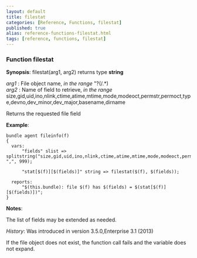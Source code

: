 ```yaml
---
layout: default
title: filestat
categories: [Reference, Functions, filestat]
published: true
alias: reference-functions-filestat.html
tags: [reference, functions, filestat]
---
```


### Function filestat

**Synopsis**: filestat(arg1, arg2) returns type **string**

  
 *arg1* : File object name, *in the range* "?(/.\*)   
 *arg2* : Name of field to retrieve, *in the range*
size,gid,uid,ino,nlink,ctime,atime,mtime,mode,modeoct,permstr,permoct,type,devno,dev_minor,dev_major,basename,dirname   

Returns the requested file field

**Example**:  
   

```cf3
bundle agent fileinfo(f)
{
  vars:
      "fields" slist => splitstring("size,gid,uid,ino,nlink,ctime,atime,mtime,mode,modeoct,permstr,permoct,type,devno,dev_minor,dev_major,basename,dirname", ",", 999);

      "stat[$(f)][$(fields)]" string => filestat($(f), $(fields));

  reports:
      "$(this.bundle): file $(f) has $(fields) = $(stat[$(f)][$(fields)])";
}
```

**Notes**:  
   
The list of fields may be extended as needed.

*History*: Was introduced in version 3.5.0,Enterprise 3.1 (2013)

If the file object does not exist, the function call fails and the
variable does not expand.
